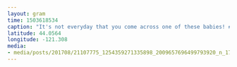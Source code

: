 ```yaml
---
layout: gram
time: 1503618534
caption: "It's not everyday that you come across one of these babies! #delorian #fluxcapacitor #121gigawatts"
latitude: 44.0564
longitude: -121.308
media:
- media/posts/201708/21107775_1254359271335898_2009657696499793920_n_17872575868136104.jpg
---
```

